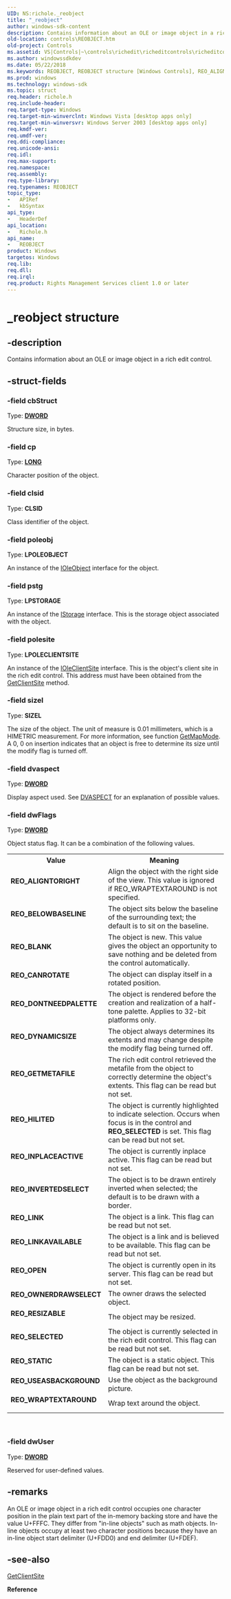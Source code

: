 ```yaml
---
UID: NS:richole._reobject
title: "_reobject"
author: windows-sdk-content
description: Contains information about an OLE or image object in a rich edit control.
old-location: controls\REOBJECT.htm
old-project: Controls
ms.assetid: VS|Controls|~\controls\richedit\richeditcontrols\richeditcontrolreference\richeditstructures\reobject.htm
ms.author: windowssdkdev
ms.date: 05/22/2018
ms.keywords: REOBJECT, REOBJECT structure [Windows Controls], REO_ALIGNTORIGHT, REO_BELOWBASELINE, REO_BLANK, REO_CANROTATE, REO_DONTNEEDPALETTE, REO_DYNAMICSIZE, REO_GETMETAFILE, REO_HILITED, REO_INPLACEACTIVE, REO_INVERTEDSELECT, REO_LINK, REO_LINKAVAILABLE, REO_OPEN, REO_OWNERDRAWSELECT, REO_RESIZABLE, REO_SELECTED, REO_STATIC, REO_USEASBACKGROUND, REO_WRAPTEXTAROUND, _reobject, _win32_REOBJECT_str, _win32_REOBJECT_str_cpp, controls.REOBJECT, controls._win32_REOBJECT_str, richole/REOBJECT
ms.prod: windows
ms.technology: windows-sdk
ms.topic: struct
req.header: richole.h
req.include-header: 
req.target-type: Windows
req.target-min-winverclnt: Windows Vista [desktop apps only]
req.target-min-winversvr: Windows Server 2003 [desktop apps only]
req.kmdf-ver: 
req.umdf-ver: 
req.ddi-compliance: 
req.unicode-ansi: 
req.idl: 
req.max-support: 
req.namespace: 
req.assembly: 
req.type-library: 
req.typenames: REOBJECT
topic_type:
-	APIRef
-	kbSyntax
api_type:
-	HeaderDef
api_location:
-	Richole.h
api_name:
-	REOBJECT
product: Windows
targetos: Windows
req.lib: 
req.dll: 
req.irql: 
req.product: Rights Management Services client 1.0 or later
---
```


# _reobject structure


## -description


Contains information about an OLE or image object  in a rich edit control.


## -struct-fields




### -field cbStruct

Type: <b><a href="https://msdn.microsoft.com/4553cafc-450e-4493-a4d4-cb6e2f274d46">DWORD</a></b>

Structure size, in bytes. 


### -field cp

Type: <b><a href="https://msdn.microsoft.com/4553cafc-450e-4493-a4d4-cb6e2f274d46">LONG</a></b>

Character position of the object. 


### -field clsid

Type: <b>CLSID</b>

Class identifier of the object. 


### -field poleobj

Type: <b>LPOLEOBJECT</b>

An instance of the <a href="https://msdn.microsoft.com/58b32c87-39b6-4d64-9174-cf798ed302c2">IOleObject</a> interface for the object. 


### -field pstg

Type: <b>LPSTORAGE</b>

An instance of the <a href="https://msdn.microsoft.com/2f454538-0f40-4811-b908-cd317ef79487">IStorage</a> interface. This is the storage object associated with the object. 


### -field polesite

Type: <b>LPOLECLIENTSITE</b>

An instance of the <a href="https://msdn.microsoft.com/dafee149-926a-4d08-a43d-5847682db645">IOleClientSite</a> interface. This is the object's client site in the rich edit control. This address must have been obtained from the <a href="https://msdn.microsoft.com/6ffceb29-6c76-4130-9bfe-0bc0b63c7478">GetClientSite</a> method. 


### -field sizel

Type: <b>SIZEL</b>

The size of the object. The unit of measure is 0.01 millimeters, which is a HIMETRIC measurement. For more information, see function <a href="https://msdn.microsoft.com/bc446b86-3dde-4460-bc54-1eaa4ad19941">GetMapMode</a>. A 0, 0 on insertion indicates that an object is free to determine its size until the modify flag is turned off. 


### -field dvaspect

Type: <b><a href="https://msdn.microsoft.com/4553cafc-450e-4493-a4d4-cb6e2f274d46">DWORD</a></b>

Display aspect used. See <a href="https://msdn.microsoft.com/a2b729c8-7091-4520-93cd-c44468ba0274">DVASPECT</a> for an explanation of possible values. 


### -field dwFlags

Type: <b><a href="https://msdn.microsoft.com/4553cafc-450e-4493-a4d4-cb6e2f274d46">DWORD</a></b>

Object status flag. It can be a combination of the following values. 

<table>
<tr>
<th>Value</th>
<th>Meaning</th>
</tr>
<tr>
<td width="40%"><a id="REO_ALIGNTORIGHT"></a><a id="reo_aligntoright"></a><dl>
<dt><b>REO_ALIGNTORIGHT</b></dt>
</dl>
</td>
<td width="60%">
Align the object with the right side of the view. This value is ignored if  REO_WRAPTEXTAROUND is not specified.

</td>
</tr>
<tr>
<td width="40%"><a id="REO_BELOWBASELINE"></a><a id="reo_belowbaseline"></a><dl>
<dt><b>REO_BELOWBASELINE</b></dt>
</dl>
</td>
<td width="60%">
The object sits below the baseline of the surrounding text; the default is to sit on the baseline.

</td>
</tr>
<tr>
<td width="40%"><a id="REO_BLANK"></a><a id="reo_blank"></a><dl>
<dt><b>REO_BLANK</b></dt>
</dl>
</td>
<td width="60%">
The object is new. This value gives the object an opportunity to save nothing and be deleted from the control automatically.

</td>
</tr>
<tr>
<td width="40%"><a id="REO_CANROTATE"></a><a id="reo_canrotate"></a><dl>
<dt><b>REO_CANROTATE</b></dt>
</dl>
</td>
<td width="60%">
The object can display itself in a rotated position.

</td>
</tr>
<tr>
<td width="40%"><a id="REO_DONTNEEDPALETTE"></a><a id="reo_dontneedpalette"></a><dl>
<dt><b>REO_DONTNEEDPALETTE</b></dt>
</dl>
</td>
<td width="60%">
The object is rendered before the creation and realization of a half-tone palette. Applies to 32-bit platforms only.

</td>
</tr>
<tr>
<td width="40%"><a id="REO_DYNAMICSIZE"></a><a id="reo_dynamicsize"></a><dl>
<dt><b>REO_DYNAMICSIZE</b></dt>
</dl>
</td>
<td width="60%">
The object always determines its extents and may change despite the modify flag being turned off.

</td>
</tr>
<tr>
<td width="40%"><a id="REO_GETMETAFILE"></a><a id="reo_getmetafile"></a><dl>
<dt><b>REO_GETMETAFILE</b></dt>
</dl>
</td>
<td width="60%">
The rich edit control retrieved the metafile from the object to correctly determine the object's extents. This flag can be read but not set.

</td>
</tr>
<tr>
<td width="40%"><a id="REO_HILITED"></a><a id="reo_hilited"></a><dl>
<dt><b>REO_HILITED</b></dt>
</dl>
</td>
<td width="60%">
The object is currently highlighted to indicate selection. Occurs when focus is in the control and <b>REO_SELECTED</b> is set. This flag can be read but not set.

</td>
</tr>
<tr>
<td width="40%"><a id="REO_INPLACEACTIVE"></a><a id="reo_inplaceactive"></a><dl>
<dt><b>REO_INPLACEACTIVE</b></dt>
</dl>
</td>
<td width="60%">
The object is currently inplace active. This flag can be read but not set.

</td>
</tr>
<tr>
<td width="40%"><a id="REO_INVERTEDSELECT"></a><a id="reo_invertedselect"></a><dl>
<dt><b>REO_INVERTEDSELECT</b></dt>
</dl>
</td>
<td width="60%">
The object is to be drawn entirely inverted when selected; the default is to be drawn with a border.

</td>
</tr>
<tr>
<td width="40%"><a id="REO_LINK"></a><a id="reo_link"></a><dl>
<dt><b>REO_LINK</b></dt>
</dl>
</td>
<td width="60%">
The object is a link. This flag can be read but not set.

</td>
</tr>
<tr>
<td width="40%"><a id="REO_LINKAVAILABLE"></a><a id="reo_linkavailable"></a><dl>
<dt><b>REO_LINKAVAILABLE</b></dt>
</dl>
</td>
<td width="60%">
The object is a link and is believed to be available. This flag can be read but not set.

</td>
</tr>
<tr>
<td width="40%"><a id="REO_OPEN"></a><a id="reo_open"></a><dl>
<dt><b>REO_OPEN</b></dt>
</dl>
</td>
<td width="60%">
The object is currently open in its server. This flag can be read but not set.

</td>
</tr>
<tr>
<td width="40%"><a id="REO_OWNERDRAWSELECT"></a><a id="reo_ownerdrawselect"></a><dl>
<dt><b>REO_OWNERDRAWSELECT</b></dt>
</dl>
</td>
<td width="60%">
 The owner draws the selected object.

</td>
</tr>
<tr>
<td width="40%"><a id="REO_RESIZABLE"></a><a id="reo_resizable"></a><dl>
<dt><b>REO_RESIZABLE</b></dt>
</dl>
</td>
<td width="60%">
The object may be resized.

</td>
</tr>
<tr>
<td width="40%"><a id="REO_SELECTED"></a><a id="reo_selected"></a><dl>
<dt><b>REO_SELECTED</b></dt>
</dl>
</td>
<td width="60%">
The object is currently selected in the rich edit control. This flag can be read but not set.

</td>
</tr>
<tr>
<td width="40%"><a id="REO_STATIC"></a><a id="reo_static"></a><dl>
<dt><b>REO_STATIC</b></dt>
</dl>
</td>
<td width="60%">
The object is a static object. This flag can be read but not set.

</td>
</tr>
<tr>
<td width="40%"><a id="REO_USEASBACKGROUND"></a><a id="reo_useasbackground"></a><dl>
<dt><b>REO_USEASBACKGROUND</b></dt>
</dl>
</td>
<td width="60%">
Use the object as the background picture.

</td>
</tr>
<tr>
<td width="40%"><a id="REO_WRAPTEXTAROUND"></a><a id="reo_wraptextaround"></a><dl>
<dt><b>REO_WRAPTEXTAROUND</b></dt>
</dl>
</td>
<td width="60%">
Wrap text around the object.

</td>
</tr>
</table>
 


### -field dwUser

Type: <b><a href="https://msdn.microsoft.com/4553cafc-450e-4493-a4d4-cb6e2f274d46">DWORD</a></b>

Reserved for user-defined values. 


## -remarks



An OLE or image object  in a rich edit control occupies one character position in the plain text part of the in-memory backing store and have the value U+FFFC. They differ from "in-line objects" such as math objects. In-line objects occupy at least two character positions because they have an in-line object start delimiter (U+FDD0) and end delimiter  (U+FDEF).




## -see-also




<a href="https://msdn.microsoft.com/6ffceb29-6c76-4130-9bfe-0bc0b63c7478">GetClientSite</a>



<b>Reference</b>
 

 

